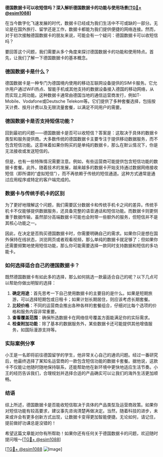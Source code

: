 **德国数据卡可以收短信吗？深入解析德国数据卡的功能与使用场景[[TG💪+ @esim1088](https://t.me/s/esim1088)]**

在当今数字化飞速发展的时代，数据卡已经成为我们生活中不可或缺的一部分。无论是在国外旅行、留学还是工作，数据卡都能为我们提供便捷的网络连接。然而，对于初次接触德国数据卡的朋友来说，可能会有一个疑问：德国数据卡可以收短信吗？

要回答这个问题，我们需要从多个角度来探讨德国数据卡的功能和使用特点。首先，让我们了解一下德国数据卡的基本概念。

### 德国数据卡是什么？

德国数据卡是一种专门为德国境内使用的移动互联网设备提供的SIM卡服务。它允许用户通过WiFi热点、智能手机或其他支持的数据设备接入德国的移动网络，从而实现上网功能。这种数据卡通常由德国当地的通信运营商发行，例如T-Mobile、Vodafone或Deutsche Telekom等。它们提供了多种套餐选择，包括按天计费、按月计费以及无限流量套餐，以满足不同用户的需要。

### 德国数据卡是否支持短信功能？

回到最初的问题——德国数据卡是否可以收短信？答案是：这取决于具体的数据卡类型和服务提供商。大多数传统的德国数据卡主要专注于提供移动数据服务，而不包含短信功能。这意味着如果你购买的是单纯的数据卡，那么在默认情况下，你是无法接收或发送短信的。

但是，也有一些特殊情况需要注意。例如，有些运营商可能提供包含短信功能的数据卡套餐。此外，随着技术的发展，越来越多的数据卡开始支持通过数据网络接收短信（即所谓的“虚拟短信”），而不再依赖于传统的短信通道。这种方式通常是通过应用程序或特定的客户端完成的。

### 数据卡与传统手机卡的区别

为了更好地理解这个问题，我们需要区分数据卡和传统手机卡之间的差异。传统手机卡不仅能够提供数据服务，还具备完整的语音通话和短信功能。而数据卡则更侧重于数据传输，虽然部分高端数据卡可能也会附带一些额外的服务，但短信并不是其核心功能之一。

因此，在决定是否购买德国数据卡时，你需要明确自己的需求。如果你只是想在国外保持在线状态，浏览网页或者观看视频，那么单纯的数据卡就足够了；但如果你还需要频繁地使用短信功能，那么你可能需要选择一款同时支持数据和短信的多功能卡。

### 如何选择适合自己的德国数据卡？

既然德国数据卡有如此多的选择，那么如何挑选一款最适合自己的呢？以下几点可以帮助你做出明智的选择：

1. **确定用途**：首先思考一下自己使用数据卡的主要目的是什么。如果是短期旅游，可以选择短期包或日租卡；如果计划长期居住，则应该考虑长期套餐。
2. **比较价格**：不同的运营商会推出各种各样的套餐组合，仔细对比每个选项的价格和服务内容非常重要。
3. **查看覆盖范围**：确保所选数据卡在网络信号覆盖方面能满足你的实际需求。
4. **检查附加功能**：除了基本的数据服务外，某些数据卡还可能提供其他增值服务，如国际漫游支持等。

### 实际案例分享

小王是一名即将前往德国留学的学生，他非常关心自己的通讯问题。经过一番研究后，他最终选择了某知名运营商的一款包含短信功能的数据卡套餐。据他说，这款卡不仅能让他随时随地保持联系，还能帮助他在新环境中更快地适应生活节奏。小王的经历告诉我们，合理规划并选择合适的产品确实可以让我们的海外生活更加顺畅。

### 结语

综上所述，德国数据卡是否能收短信取决于具体的产品类型及运营商政策。如果你对短信功能有较高要求，建议事先咨询清楚再做决定。当然，随着科技的进步，未来或许会有更多创新方式出现，让数据卡变得更加智能便捷。无论如何，请记住，提前做好功课总是没错的！

希望这篇文章能对你有所帮助！如果你还有任何关于德国数据卡的问题，欢迎随时提问哦～[[TG💪+ @esim1088](https://t.me/s/esim1088)]

[[TG💪+ @esim1088](https://t.me/s/esim1088) ![Image](https://i.postimg.cc/4NQfJmqS/Snipaste-2025-05-13-00-14-12.png)]